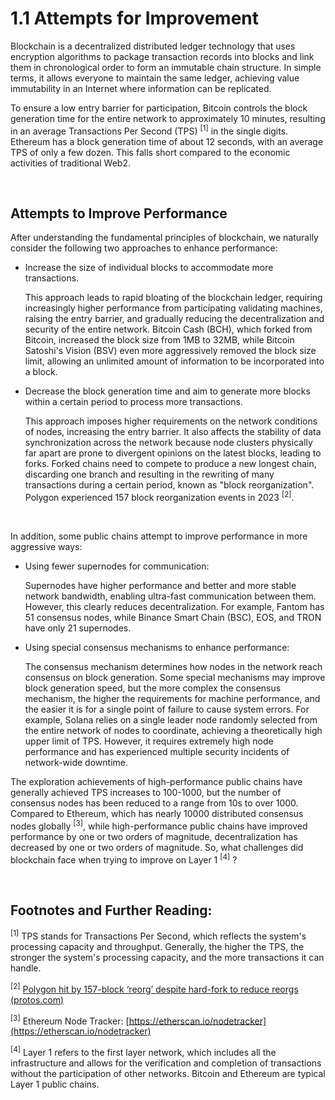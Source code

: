 # 1.1 Attempts for Improvement

Blockchain is a decentralized distributed ledger technology that uses encryption algorithms to package transaction records into blocks and link them in chronological order to form an immutable chain structure. In simple terms, it allows everyone to maintain the same ledger, achieving value immutability in an Internet where information can be replicated.

To ensure a low entry barrier for participation, Bitcoin controls the block generation time for the entire network to approximately 10 minutes, resulting in an average Transactions Per Second (TPS) <sup>[1]</sup> in the single digits. Ethereum has a block generation time of about 12 seconds, with an average TPS of only a few dozen. This falls short compared to the economic activities of traditional Web2.

&nbsp; 

## Attempts to Improve Performance

After understanding the fundamental principles of blockchain, we naturally consider the following two approaches to enhance performance:

<MdxImg src="/assets/1.1.1.gif" width="600px" alt="Bigger bLock & Faster block speed.gif" />

*   Increase the size of individual blocks to accommodate more transactions.

    This approach leads to rapid bloating of the blockchain ledger, requiring increasingly higher performance from participating validating machines, raising the entry barrier, and gradually reducing the decentralization and security of the entire network. Bitcoin Cash (BCH), which forked from Bitcoin, increased the block size from 1MB to 32MB, while Bitcoin Satoshi's Vision (BSV) even more aggressively removed the block size limit, allowing an unlimited amount of information to be incorporated into a block.

*   Decrease the block generation time and aim to generate more blocks within a certain period to process more transactions.

    This approach imposes higher requirements on the network conditions of nodes, increasing the entry barrier. It also affects the stability of data synchronization across the network because node clusters physically far apart are prone to divergent opinions on the latest blocks, leading to forks. Forked chains need to compete to produce a new longest chain, discarding one branch and resulting in the rewriting of many transactions during a certain period, known as "block reorganization". Polygon experienced 157 block reorganization events in 2023 <sup>[2]</sup>.

&nbsp; 

In addition, some public chains attempt to improve performance in more aggressive ways:

*   Using fewer supernodes for communication:

    Supernodes have higher performance and better and more stable network bandwidth, enabling ultra-fast communication between them. However, this clearly reduces decentralization. For example, Fantom has 51 consensus nodes, while Binance Smart Chain (BSC), EOS, and TRON have only 21 supernodes.

*   Using special consensus mechanisms to enhance performance:

    The consensus mechanism determines how nodes in the network reach consensus on block generation. Some special mechanisms may improve block generation speed, but the more complex the consensus mechanism, the higher the requirements for machine performance, and the easier it is for a single point of failure to cause system errors. For example, Solana relies on a single leader node randomly selected from the entire network of nodes to coordinate, achieving a theoretically high upper limit of TPS. However, it requires extremely high node performance and has experienced multiple security incidents of network-wide downtime.

The exploration achievements of high-performance public chains have generally achieved TPS increases to 100-1000, but the number of consensus nodes has been reduced to a range from 10s to over 1000. Compared to Ethereum, which has nearly 10000 distributed consensus nodes globally <sup>[3]</sup>, while high-performance public chains have improved performance by one or two orders of magnitude, decentralization has decreased by one or two orders of magnitude. So, what challenges did blockchain face when trying to improve on Layer 1 <sup>[4]</sup> ?

&nbsp; 
## Footnotes and Further Reading:
<sup>[1]</sup> TPS stands for Transactions Per Second, which reflects the system's processing capacity and throughput. Generally, the higher the TPS, the stronger the system's processing capacity, and the more transactions it can handle.

<sup>[2]</sup> [Polygon hit by 157-block ‘reorg’ despite hard-fork to reduce reorgs (protos.com)](https://protos.com/polygon-hit-by-157-block-reorg-despite-hard-fork-to-reduce-reorgs/)

<sup>[3]</sup> Ethereum Node Tracker: [https://etherscan.io/nodetracker](https://etherscan.io/nodetracker)

<sup>[4]</sup> Layer 1 refers to the first layer network, which includes all the infrastructure and allows for the verification and completion of transactions without the participation of other networks. Bitcoin and Ethereum are typical Layer 1 public chains.

<GithubAvatar owner='lxdao-official' repo='myfirstlayer2-frontend' path='mdx/en/1.1-attempts-for-improvement.md' />

<EditChapter url='https://github.com/lxdao-official/myfirstlayer2-frontend/blob/main/mdx/en/1.1-attempts-for-improvement.md' />
